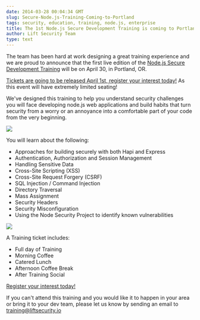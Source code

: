 ```yaml
---
date: 2014-03-28 00:04:34 GMT
slug: Secure-Node.js-Training-Coming-to-Portland
tags: security, education, training, node.js, enterprise
title: The 1st Node.js Secure Development Training is coming to Portland
author: Lift Security Team
type: text
---
```


The team has been hard at work designing a great training experience and we are proud to announce that the first live edition of the [Node.js Secure Development Training](https://liftsecurity.io/training) will be on April 30, in Portland, OR.

[Tickets are going to be released April 1st, register your interest today!](https://ti.to/lift-security/node-sec-dev-portland) As this event will have extremely limited seating!

We've designed this training to help you understand security challenges you will face developing node.js web applications and build habits that turn security from a worry or an annoyance into a comfortable part of your code from the very beginning.

![](/images/articles/matt_quote.png)

You will learn about the following:

- Approaches for building securely with both Hapi and Express
- Authentication, Authorization and Session Management
- Handling Sensitive Data
- Cross-Site Scripting (XSS)
- Cross-Site Request Forgery (CSRF)
- SQL Injection / Command Injection
- Directory Traversal
- Mass Assignment
- Security Headers
- Security Misconfiguration
- Using the Node Security Project to identify known vulnerabilities

![](/images/articles/portland.png)

A Training ticket includes:

- Full day of Training
- Morning Coffee
- Catered Lunch
- Afternoon Coffee Break
- After Training Social

[Register your interest today!](https://ti.to/lift-security/node-sec-dev-portland)

If you can't attend this training and you would like it to happen in your area or bring it to your dev team, please let us know by sending an email to training@liftsecurity.io
